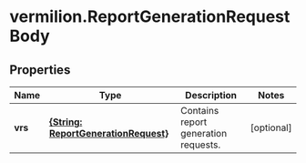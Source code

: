 # vermilion.ReportGenerationRequestBody

## Properties

Name | Type | Description | Notes
------------ | ------------- | ------------- | -------------
**vrs** | [**{String: ReportGenerationRequest}**](ReportGenerationRequest.md) | Contains report generation requests. | [optional] 


